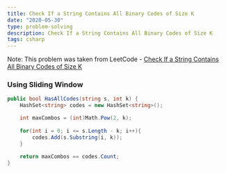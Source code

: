 ```yaml
---
title: Check If a String Contains All Binary Codes of Size K
date: "2020-05-30"
type: problem-solving
description: Check If a String Contains All Binary Codes of Size K
tags: csharp
---
```


Note: This problem was taken from LeetCode - [Check If a String Contains All Binary Codes of Size K](https://leetcode.com/problems/check-if-a-string-contains-all-binary-codes-of-size-k/)

### Using Sliding Window

```csharp
public bool HasAllCodes(string s, int k) {
	HashSet<string> codes = new HashSet<string>();

	int maxCombos = (int)Math.Pow(2, k);
	
	for(int i = 0; i <= s.Length - k; i++){
		codes.Add(s.Substring(i, k));            
	}
	
	return maxCombos == codes.Count;
}
```
